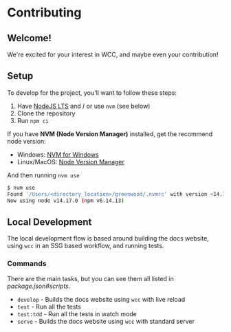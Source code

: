 # Contributing

## Welcome!
We're excited for your interest in WCC, and maybe even your contribution!

## Setup

To develop for the project, you'll want to follow these steps:

1. Have [NodeJS LTS](https://nodejs.org) and / or use `nvm` (see below)
1. Clone the repository
1. Run `npm ci`

If you have **NVM (Node Version Manager)** installed, get the recommend node version:

- Windows: [NVM for Windows](https://github.com/coreybutler/nvm-windows/releases)
- Linux/MacOS: [Node Version Manager](https://github.com/nvm-sh/nvm)

And then running `nvm use`

```sh
$ nvm use
Found '/Users/<directory_location>/greenwood/.nvmrc' with version <14.17.0>
Now using node v14.17.0 (npm v6.14.13)
```

## Local Development

The local development flow is based around building the docs website, using `wcc` in an SSG based workflow, and running tests.

### Commands

There are the main tasks, but you can see them all listed in _package.json#scripts_.

- `develop` - Builds the docs website using `wcc` with live reload
- `test` - Run all the tests
- `test:tdd` - Run all the tests in watch mode
- `serve` - Builds the docs website using `wcc` with standard server